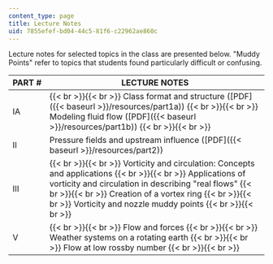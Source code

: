 ```yaml
---
content_type: page
title: Lecture Notes
uid: 7855efef-bd04-44c5-81f6-c22962ae860c
---
```


Lecture notes for selected topics in the class are presented below. "Muddy Points" refer to topics that students found particularly difficult or confusing.

| PART # | LECTURE NOTES |
| --- | --- |
| IA |  {{< br >}}{{< br >}} Class format and structure ([PDF]({{< baseurl >}}/resources/part1a)) {{< br >}}{{< br >}} Modeling fluid flow ([PDF]({{< baseurl >}}/resources/part1b)) {{< br >}}{{< br >}}  |
| II | Pressure fields and upstream influence ([PDF]({{< baseurl >}}/resources/part2)) |
| III |  {{< br >}}{{< br >}} Vorticity and circulation: Concepts and applications {{< br >}}{{< br >}} Applications of vorticity and circulation in describing "real flows" {{< br >}}{{< br >}} Creation of a vortex ring {{< br >}}{{< br >}} Vorticity and nozzle muddy points {{< br >}}{{< br >}}  |
| V |  {{< br >}}{{< br >}} Flow and forces {{< br >}}{{< br >}} Weather systems on a rotating earth {{< br >}}{{< br >}} Flow at low rossby number {{< br >}}{{< br >}}